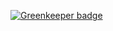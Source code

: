 
[![Greenkeeper badge](https://badges.greenkeeper.io/Qard/pixi-browserify-sample.svg)](https://greenkeeper.io/)
